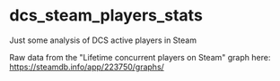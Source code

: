 # dcs_steam_players_stats

Just some analysis of DCS active players in Steam

Raw data from the "Lifetime concurrent players on Steam" graph here: https://steamdb.info/app/223750/graphs/
